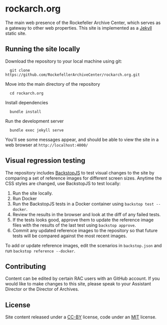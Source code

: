 # rockarch.org

The main web presence of the Rockefeller Archive Center, which serves as a gateway to other web properties. This site is implemented as a [Jekyll](https://jekyllrb.com/) static site.

## Running the site locally

Download the repository to your local machine using git:

      git clone https://github.com/RockefellerArchiveCenter/rockarch.org.git

Move into the main directory of the repository

      cd rockarch.org

Install dependencies

      bundle install

Run the development server

      bundle exec jekyll serve

You'll see some messages appear, and should be able to view the site in a web browser at `http://localhost:4000/`

## Visual regression testing

The repository includes [BackstopJS](https://github.com/garris/BackstopJS) to test visual changes to the site by comparing a set of reference images for different screen sizes. Anytime the CSS styles are changed, use BackstopJS to test locally:

1. Run the site locally.
2. Run Docker
3. Run the BackstopJS tests in a Docker container using `backstop test --docker`.
4. Review the results in the browser and look at the diff of any failed tests.
5. If the tests looks good, approve them to update the reference image files with the results of the last test using `backstop approve`.
6. Commit any updated reference images to the repository so that future tests will be compared against the most recent images.

To add or update reference images, edit the scenarios in `backstop.json` and run `backstop reference --docker`.

## Contributing

Content can be edited by certain RAC users with an GitHub account. If you would like to make changes to this site, please speak to your Assistant Director or the Director of Archives.


## License

Site content released under a [CC-BY](CCBY-LICENSE.md) license, code under an [MIT](MIT-LICENSE.md) license.
